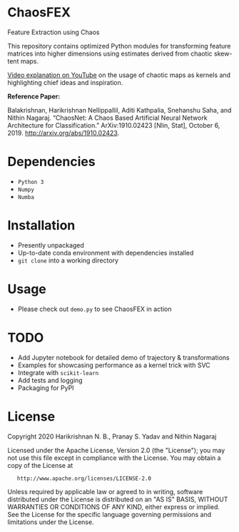 # ChaosFEX

Feature Extraction using Chaos

This repository contains optimized Python modules for transforming feature matrices
into higher dimensions using estimates derived from chaotic skew-tent maps.

[Video explanation on YouTube](https://www.youtube.com/watch?v=8JQstLi4COk) on the usage of chaotic maps as kernels and highlighting chief ideas and inspiration.

**Reference Paper:**

Balakrishnan, Harikrishnan Nellippallil, Aditi Kathpalia, Snehanshu Saha, and Nithin Nagaraj. “ChaosNet: A Chaos Based Artificial Neural Network Architecture for Classification.” ArXiv:1910.02423 [Nlin, Stat], October 6, 2019. http://arxiv.org/abs/1910.02423.

# Dependencies

 - `Python 3`
 - `Numpy`
 - `Numba`

# Installation

 - Presently unpackaged
 - Up-to-date conda environment with dependencies installed
 - `git clone` into a working directory

# Usage

 - Please check out `demo.py` to see ChaosFEX in action

# TODO

 - Add Jupyter notebook for detailed demo of trajectory & transformations
 - Examples for showcasing performance as a kernel trick with SVC
 - Integrate with `scikit-learn`
 - Add tests and logging
 - Packaging for PyPI


# License

Copyright 2020 Harikrishnan N. B., Pranay S. Yadav and Nithin Nagaraj

   Licensed under the Apache License, Version 2.0 (the "License");
   you may not use this file except in compliance with the License.
   You may obtain a copy of the License at

       http://www.apache.org/licenses/LICENSE-2.0

   Unless required by applicable law or agreed to in writing, software
   distributed under the License is distributed on an "AS IS" BASIS,
   WITHOUT WARRANTIES OR CONDITIONS OF ANY KIND, either express or implied.
   See the License for the specific language governing permissions and
   limitations under the License.
